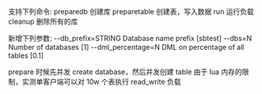 支持下列命令:
preparedb 创建库
preparetable 创建表，写入数据
run 运行负载
cleanup 删除所有的库

新增下列参数:
  --db_prefix=STRING            Database name prefix [sbtest]
  --dbs=N                       Number of databases [1]
  --dml_percentage=N            DML on percentage of all tables [0.1]  

prepare 时候先并发 create database，然后并发创建 table
由于 lua 内存的限制，实测单客户端可以对 10w 个表执行 read_write 负载